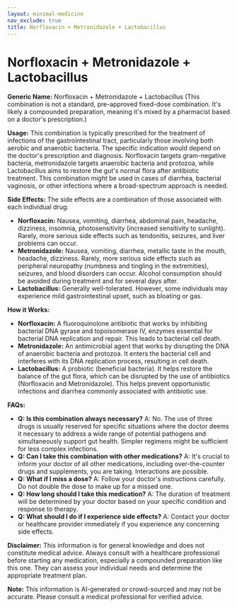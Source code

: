 ```yaml
---
layout: minimal-medicine
nav_exclude: true
title: Norfloxacin + Metronidazole + Lactobacillus
---
```


# Norfloxacin + Metronidazole + Lactobacillus

**Generic Name:** Norfloxacin + Metronidazole + Lactobacillus (This combination is not a standard, pre-approved fixed-dose combination.  It's likely a compounded preparation, meaning it's mixed by a pharmacist based on a doctor's prescription.)


**Usage:** This combination is typically prescribed for the treatment of infections of the gastrointestinal tract, particularly those involving both aerobic and anaerobic bacteria.  The specific indication would depend on the doctor's prescription and diagnosis. Norfloxacin targets gram-negative bacteria, metronidazole targets anaerobic bacteria and protozoa, while Lactobacillus aims to restore the gut's normal flora after antibiotic treatment. This combination might be used in cases of diarrhea, bacterial vaginosis, or other infections where a broad-spectrum approach is needed.


**Side Effects:**  The side effects are a combination of those associated with each individual drug:

* **Norfloxacin:** Nausea, vomiting, diarrhea, abdominal pain, headache, dizziness, insomnia, photosensitivity (increased sensitivity to sunlight).  Rarely, more serious side effects such as tendonitis, seizures, and liver problems can occur.
* **Metronidazole:** Nausea, vomiting, diarrhea, metallic taste in the mouth, headache, dizziness.  Rarely, more serious side effects such as peripheral neuropathy (numbness and tingling in the extremities), seizures, and blood disorders can occur.  Alcohol consumption should be avoided during treatment and for several days after.
* **Lactobacillus:** Generally well-tolerated.  However, some individuals may experience mild gastrointestinal upset, such as bloating or gas.


**How it Works:**

* **Norfloxacin:** A fluoroquinolone antibiotic that works by inhibiting bacterial DNA gyrase and topoisomerase IV, enzymes essential for bacterial DNA replication and repair. This leads to bacterial cell death.
* **Metronidazole:** An antimicrobial agent that works by disrupting the DNA of anaerobic bacteria and protozoa. It enters the bacterial cell and interferes with its DNA replication process, resulting in cell death.
* **Lactobacillus:**  A probiotic (beneficial bacteria).  It helps restore the balance of the gut flora, which can be disrupted by the use of antibiotics (Norfloxacin and Metronidazole).  This helps prevent opportunistic infections and diarrhea commonly associated with antibiotic use.


**FAQs:**

* **Q: Is this combination always necessary?** A: No.  The use of three drugs is usually reserved for specific situations where the doctor deems it necessary to address a wide range of potential pathogens and simultaneously support gut health.  Simpler regimens might be sufficient for less complex infections.
* **Q: Can I take this combination with other medications?** A:  It's crucial to inform your doctor of all other medications, including over-the-counter drugs and supplements, you are taking.  Interactions are possible.
* **Q: What if I miss a dose?** A:  Follow your doctor's instructions carefully.  Do not double the dose to make up for a missed one.
* **Q: How long should I take this medication?** A:  The duration of treatment will be determined by your doctor based on your specific condition and response to therapy.
* **Q: What should I do if I experience side effects?** A: Contact your doctor or healthcare provider immediately if you experience any concerning side effects.

**Disclaimer:** This information is for general knowledge and does not constitute medical advice.  Always consult with a healthcare professional before starting any medication, especially a compounded preparation like this one.  They can assess your individual needs and determine the appropriate treatment plan.


**Note:** This information is AI-generated or crowd-sourced and may not be accurate. Please consult a medical professional for verified advice.